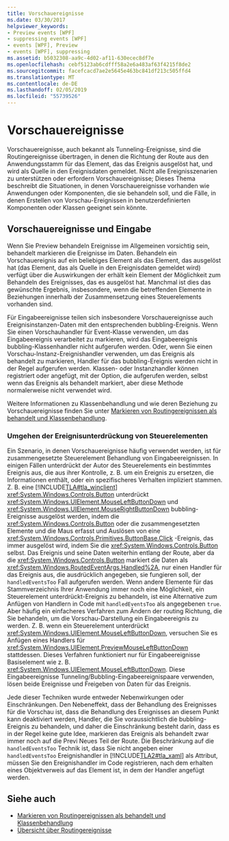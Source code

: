 ```yaml
---
title: Vorschauereignisse
ms.date: 03/30/2017
helpviewer_keywords:
- Preview events [WPF]
- suppressing events [WPF]
- events [WPF], Preview
- events [WPF], suppressing
ms.assetid: b5032308-aa9c-4d02-af11-630ecec8df7e
ms.openlocfilehash: cebf5123ab6cdfff58a2e6a483af63f4215f8de2
ms.sourcegitcommit: facefcacd7ae2e5645e463bc841df213c505ffd4
ms.translationtype: MT
ms.contentlocale: de-DE
ms.lasthandoff: 02/05/2019
ms.locfileid: "55739526"
---
```

# <a name="preview-events"></a>Vorschauereignisse
Vorschauereignisse, auch bekannt als Tunneling-Ereignisse, sind die Routingereignisse übertragen, in denen die Richtung der Route aus den Anwendungsstamm für das Element, das das Ereignis ausgelöst hat, und wird als Quelle in den Ereignisdaten gemeldet. Nicht alle Ereignisszenarien zu unterstützen oder erfordern Vorschauereignisse; Dieses Thema beschreibt die Situationen, in denen Vorschauereignisse vorhanden wie Anwendungen oder Komponenten, die sie behandeln soll, und die Fälle, in denen Erstellen von Vorschau-Ereignissen in benutzerdefinierten Komponenten oder Klassen geeignet sein könnte.  
  
## <a name="preview-events-and-input"></a>Vorschauereignisse und Eingabe  
 Wenn Sie Preview behandeln Ereignisse im Allgemeinen vorsichtig sein, behandelt markieren die Ereignisse im Daten. Behandeln ein Vorschauereignis auf ein beliebiges Element als das Element, das ausgelöst hat (das Element, das als Quelle in den Ereignisdaten gemeldet wird) verfügt über die Auswirkungen der erhält kein Element der Möglichkeit zum Behandeln des Ereignisses, das es ausgelöst hat. Manchmal ist dies das gewünschte Ergebnis, insbesondere, wenn die betreffenden Elemente in Beziehungen innerhalb der Zusammensetzung eines Steuerelements vorhanden sind.  
  
 Für Eingabeereignisse teilen sich insbesondere Vorschauereignisse auch Ereignisinstanzen-Daten mit den entsprechenden bubbling-Ereignis. Wenn Sie einen Vorschauhandler für Event-Klasse verwenden, um das Eingabeereignis verarbeitet zu markieren, wird das Eingabeereignis bubbling-Klassenhandler nicht aufgerufen werden. Oder, wenn Sie einen Vorschau-Instanz-Ereignishandler verwenden, um das Ereignis als behandelt zu markieren, Handler für das bubbling-Ereignis werden nicht in der Regel aufgerufen werden. Klassen- oder Instanzhandler können registriert oder angefügt, mit der Option, die aufgerufen werden, selbst wenn das Ereignis als behandelt markiert, aber diese Methode normalerweise nicht verwendet wird.  
  
 Weitere Informationen zu Klassenbehandlung und wie deren Beziehung zu Vorschauereignisse finden Sie unter [Markieren von Routingereignissen als behandelt und Klassenbehandlung](../../../../docs/framework/wpf/advanced/marking-routed-events-as-handled-and-class-handling.md).  
  
### <a name="working-around-event-suppression-by-controls"></a>Umgehen der Ereignisunterdrückung von Steuerelementen  
 Ein Szenario, in denen Vorschauereignisse häufig verwendet werden, ist für zusammengesetzte Steuerelement Behandlung von Eingabeereignissen. In einigen Fällen unterdrückt der Autor des Steuerelements ein bestimmtes Ereignis aus, die aus ihrer Kontrolle, z. B. um ein Ereignis zu ersetzen, die Informationen enthält, oder ein spezifischeres Verhalten impliziert stammen. Z. B. eine [!INCLUDE[TLA#tla_winclient](../../../../includes/tlasharptla-winclient-md.md)] <xref:System.Windows.Controls.Button> unterdrückt <xref:System.Windows.UIElement.MouseLeftButtonDown> und <xref:System.Windows.UIElement.MouseRightButtonDown> bubbling-Ereignisse ausgelöst werden, indem die <xref:System.Windows.Controls.Button> oder die zusammengesetzten Elemente und die Maus erfasst und Auslösen von eine <xref:System.Windows.Controls.Primitives.ButtonBase.Click> -Ereignis, das immer ausgelöst wird, indem Sie die <xref:System.Windows.Controls.Button> selbst. Das Ereignis und seine Daten weiterhin entlang der Route, aber da die <xref:System.Windows.Controls.Button> markiert die Daten als <xref:System.Windows.RoutedEventArgs.Handled%2A>, nur einen Handler für das Ereignis aus, die ausdrücklich angegeben, sie fungieren soll, der `handledEventsToo` Fall aufgerufen werden.  Wenn andere Elemente für das Stammverzeichnis Ihrer Anwendung immer noch eine Möglichkeit, ein Steuerelement unterdrückt-Ereignis zu behandeln, ist eine Alternative zum Anfügen von Handlern in Code mit `handledEventsToo` als angegebenen `true`. Aber häufig ein einfacheres Verfahren zum Ändern der routing Richtung, die Sie behandeln, um die Vorschau-Darstellung ein Eingabeereignis zu werden. Z. B. wenn ein Steuerelement unterdrückt <xref:System.Windows.UIElement.MouseLeftButtonDown>, versuchen Sie es Anfügen eines Handlers für <xref:System.Windows.UIElement.PreviewMouseLeftButtonDown> stattdessen. Dieses Verfahren funktioniert nur für Eingabeereignisse Basiselement wie z. B. <xref:System.Windows.UIElement.MouseLeftButtonDown>. Diese Eingabeereignisse Tunneling/Bubbling-Eingabeereignispaare verwenden, lösen beide Ereignisse und Freigeben von Daten für das Ereignis.  
  
 Jede dieser Techniken wurde entweder Nebenwirkungen oder Einschränkungen. Den Nebeneffekt, dass der Behandlung des Ereignisses für die Vorschau ist, dass die Behandlung des Ereignisses an diesem Punkt kann deaktiviert werden, Handler, die Sie voraussichtlich die bubbling-Ereignis zu behandeln, und daher die Einschränkung besteht darin, dass es in der Regel keine gute Idee, markieren das Ereignis als behandelt zwar immer noch auf die Previ Neues Teil der Route. Die Beschränkung auf die `handledEventsToo` Technik ist, dass Sie nicht angeben einer `handledEventsToo` Ereignishandler in [!INCLUDE[TLA2#tla_xaml](../../../../includes/tla2sharptla-xaml-md.md)] als Attribut, müssen Sie den Ereignishandler im Code registrieren, nach dem erhalten eines Objektverweis auf das Element ist, in dem der Handler angefügt werden.  
  
## <a name="see-also"></a>Siehe auch
- [Markieren von Routingereignissen als behandelt und Klassenbehandlung](../../../../docs/framework/wpf/advanced/marking-routed-events-as-handled-and-class-handling.md)
- [Übersicht über Routingereignisse](../../../../docs/framework/wpf/advanced/routed-events-overview.md)
